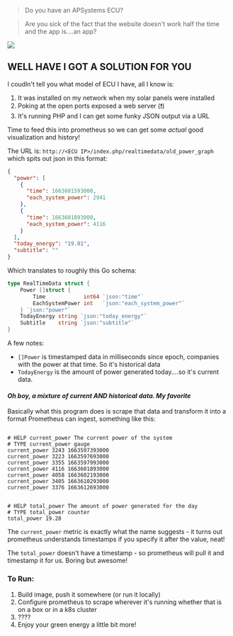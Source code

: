 > Do you have an APSystems ECU?

> Are you sick of the fact that the website doesn't work half the time and the app is....an app?

![](https://buildpriceoption.com/wp-content/uploads/2018/11/used-car-salesman-tricks-1170x780.jpg)
## WELL HAVE I GOT A SOLUTION FOR YOU

I coudln't tell you what model of ECU I have, all I know is:

1. It was installed on my network when my solar panels were installed
2. Poking at the open ports exposed a web server (❗)
3. It's running PHP and I can get some funky JSON output via a URL

Time to feed this into prometheus so we can get some _actual_ good visualization and history!

The URL is: `http://<ECU IP>/index.php/realtimedata/old_power_graph` which spits out json in this format:
```json
{
  "power": [
    {
      "time": 1663601593000,
      "each_system_power": 2941
    },
    {
      "time": 1663601893000,
      "each_system_power": 4116
    }
  ],
  "today_energy": "19.01",
  "subtitle": ""
}
```

Which translates to roughly this Go schema:
```go
type RealTimeData struct {
	Power []struct {
		Time            int64 `json:"time"`
		EachSystemPower int   `json:"each_system_power"`
	} `json:"power"`
	TodayEnergy string `json:"today_energy"`
	Subtitle    string `json:"subtitle"`
}

```
A few notes:
- `[]Power` is timestamped data in milliseconds since epoch, companies with the power at that time. So it's historical data
- `TodayEnergy` is the amount of power generated today....so it's current data.

#### _Oh boy, a mixture of current AND historical data. My favorite_

Basically what this program does is scrape that data and transform it into a format Prometheus can ingest, something like this:
```prom

# HELP current_power The current power of the system
# TYPE current_power gauge
current_power 3243 1663597393000
current_power 3223 1663597693000
current_power 3355 1663597993000
current_power 4116 1663601893000
current_power 4058 1663602193000
current_power 3405 1663610293000
current_power 3376 1663612693000


# HELP total_power The amount of power generated for the day
# TYPE total_power counter
total_power 19.28
```

The `current_power` metric is exactly what the name suggests - it turns out prometheus understands timestamps if you specify it after the value, neat!

The `total_power` doesn't have a timestamp - so prometheus will pull it and timestamp it for us. Boring but awesome!


### To Run:

1. Build image, push it somewhere (or run it locally)
2. Configure prometheus to scrape wherever it's running whether that is on a box or in a k8s cluster
3. ????
4. Enjoy your green energy a little bit more!
